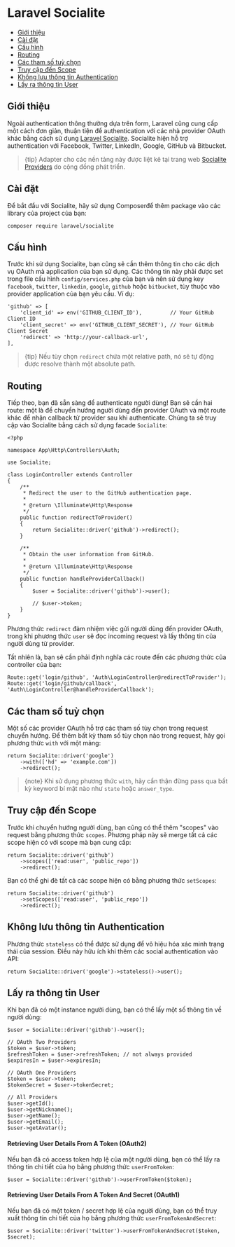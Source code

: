 # Laravel Socialite

- [Giới thiệu](#introduction)
- [Cài đặt](#installation)
- [Cấu hình](#configuration)
- [Routing](#routing)
- [Các tham số tuỳ chọn](#optional-parameters)
- [Truy cập đến Scope](#access-scopes)
- [Không lưu thông tin Authentication](#stateless-authentication)
- [Lấy ra thông tin User](#retrieving-user-details)

<a name="introduction"></a>
## Giới thiệu

Ngoài authentication thông thường dựa trên form, Laravel cũng cung cấp một cách đơn giản, thuận tiện để authentication với các nhà provider OAuth khác bằng cách sử dụng [Laravel Socialite](https://github.com/laravel/socialite). Socialite hiện hỗ trợ authentication với Facebook, Twitter, LinkedIn, Google, GitHub và Bitbucket.

> {tip} Adapter cho các nền tảng này được liệt kê tại trang web [Socialite Providers](https://socialiteproviders.netlify.com/) do cộng đồng phát triển.

<a name="installation"></a>
## Cài đặt

Để bắt đầu với Socialite, hãy sử dụng Composerđể thêm package vào các library của project của bạn:

    composer require laravel/socialite

<a name="configuration"></a>
## Cấu hình

Trước khi sử dụng Socialite, bạn cũng sẽ cần thêm thông tin cho các dịch vụ OAuth mà application của bạn sử dụng. Các thông tin này phải được set trong file cấu hình `config/services.php` của bạn và nên sử dụng key `facebook`, `twitter`, `linkedin`, `google`, `github` hoặc `bitbucket`, tùy thuộc vào provider application của bạn yêu cầu. Ví dụ:

    'github' => [
        'client_id' => env('GITHUB_CLIENT_ID'),         // Your GitHub Client ID
        'client_secret' => env('GITHUB_CLIENT_SECRET'), // Your GitHub Client Secret
        'redirect' => 'http://your-callback-url',
    ],

> {tip} Nếu tùy chọn `redirect` chứa một relative path, nó sẽ tự động được resolve thành một absolute path.

<a name="routing"></a>
## Routing

Tiếp theo, bạn đã sẵn sàng để authenticate người dùng! Bạn sẽ cần hai route: một là để chuyển hướng người dùng đến provider OAuth và một route khác để nhận callback từ provider sau khi authenticate. Chúng ta sẽ truy cập vào Socialite bằng cách sử dụng facade `Socialite`:

    <?php

    namespace App\Http\Controllers\Auth;

    use Socialite;

    class LoginController extends Controller
    {
        /**
         * Redirect the user to the GitHub authentication page.
         *
         * @return \Illuminate\Http\Response
         */
        public function redirectToProvider()
        {
            return Socialite::driver('github')->redirect();
        }

        /**
         * Obtain the user information from GitHub.
         *
         * @return \Illuminate\Http\Response
         */
        public function handleProviderCallback()
        {
            $user = Socialite::driver('github')->user();

            // $user->token;
        }
    }

Phương thức `redirect` đảm nhiệm việc gửi người dùng đến provider OAuth, trong khi phương thức `user` sẽ đọc incoming request và lấy thông tin của người dùng từ provider.

Tất nhiên là, bạn sẽ cần phải định nghĩa các route đến các phương thức của controller của bạn:

    Route::get('login/github', 'Auth\LoginController@redirectToProvider');
    Route::get('login/github/callback', 'Auth\LoginController@handleProviderCallback');

<a name="optional-parameters"></a>
## Các tham số tuỳ chọn

Một số các provider OAuth hỗ trợ các tham số tùy chọn trong request chuyển hướng. Để thêm bất kỳ tham số tùy chọn nào trong request, hãy gọi phương thức `with` với một mảng:

    return Socialite::driver('google')
        ->with(['hd' => 'example.com'])
        ->redirect();

> {note} Khi sử dụng phương thức `with`, hãy cẩn thận đừng pass qua bất kỳ keyword bí mật nào như `state` hoặc `answer_type`.

<a name="access-scopes"></a>
## Truy cập đến Scope

Trước khi chuyển hướng người dùng, bạn cũng có thể thêm "scopes" vào request bằng phương thức `scopes`. Phương pháp này sẽ merge tất cả các scope hiện có với scope mà bạn cung cấp:

    return Socialite::driver('github')
        ->scopes(['read:user', 'public_repo'])
        ->redirect();

Bạn có thể ghi đè tất cả các scope hiện có bằng phương thức `setScopes`:

    return Socialite::driver('github')
        ->setScopes(['read:user', 'public_repo'])
        ->redirect();

<a name="stateless-authentication"></a>
## Không lưu thông tin Authentication

Phương thức `stateless` có thể được sử dụng để vô hiệu hóa xác minh trạng thái của session. Điều này hữu ích khi thêm các social authentication vào API:

    return Socialite::driver('google')->stateless()->user();

<a name="retrieving-user-details"></a>
## Lấy ra thông tin User

Khi bạn đã có một instance người dùng, bạn có thể lấy một số thông tin về người dùng:

    $user = Socialite::driver('github')->user();

    // OAuth Two Providers
    $token = $user->token;
    $refreshToken = $user->refreshToken; // not always provided
    $expiresIn = $user->expiresIn;

    // OAuth One Providers
    $token = $user->token;
    $tokenSecret = $user->tokenSecret;

    // All Providers
    $user->getId();
    $user->getNickname();
    $user->getName();
    $user->getEmail();
    $user->getAvatar();

#### Retrieving User Details From A Token (OAuth2)

Nếu bạn đã có access token hợp lệ của một người dùng, bạn có thể lấy ra thông tin chi tiết của họ bằng phương thức `userFromToken`:

    $user = Socialite::driver('github')->userFromToken($token);

#### Retrieving User Details From A Token And Secret (OAuth1)

Nếu bạn đã có một token / secret hợp lệ của người dùng, bạn có thể truy xuất thông tin chi tiết của họ bằng phương thức `userFromTokenAndSecret`:

    $user = Socialite::driver('twitter')->userFromTokenAndSecret($token, $secret);

